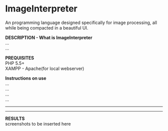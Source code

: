 # ImageInterpreter
An programming language designed specifically for image processing, all while being compacted in a beautiful UI.

<b> DESCRIPTION - What is ImageInterpreter</b>
<br>...
<br>...


<b> PREQUISITES </b>
<br>PHP 5.5+
<br>XAMPP - Apache(for local webserver)



<b>Instructions on use </b>
<br>...
<br>...
<br>...
<br>...


--------------------------------------------------------------------------
--------------------------------------------------------------------------

<b>RESULTS </b>
<br>screenshots to be inserted here

